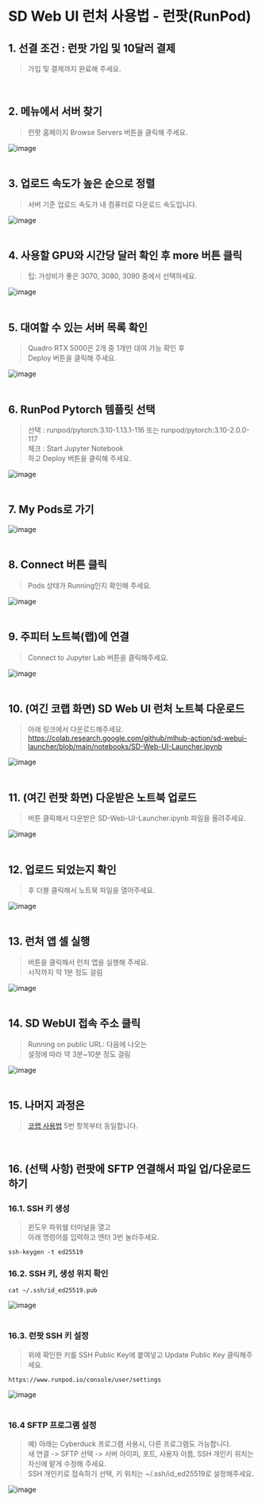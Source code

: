 # SD Web UI 런처 사용법 - 런팟(RunPod)

## 1. 선결 조건 : 런팟 가입 및 10달러 결제
> 가입 및 결제까지 완료해 주세요.
<br>

## 2. 메뉴에서 서버 찾기
> 런팟 홈페이지 Browse Servers 버튼을 클릭해 주세요.

![image](../images/runpod/01.%EB%9F%B0%ED%8C%9F.png)
<br>
<br>

## 3. 업로드 속도가 높은 순으로 정렬
> 서버 기준 업로드 속도가 내 컴퓨터로 다운로드 속도입니다.

![image](../images/runpod/02.%EB%9F%B0%ED%8C%9F.png)
<br>
<br>

## 4. 사용할 GPU와 시간당 달러 확인 후 more 버튼 클릭
> 팁: 가성비가 좋은 3070, 3080, 3090 중에서 선택하세요.

![image](../images/runpod/03.%EB%9F%B0%ED%8C%9F.png)
<br>
<br>

## 5. 대여할 수 있는 서버 목록 확인
> Quadro RTX 5000은 2개 중 1개만 대여 가능 확인 후<br>
> Deploy 버튼을 클릭해 주세요.

![image](../images/runpod/04.%EB%9F%B0%ED%8C%9F.png)
<br>
<br>

## 6. RunPod Pytorch 템플릿 선택
> 선택 : runpod/pytorch:3.10-1.13.1-116 또는 runpod/pytorch:3.10-2.0.0-117<br>
> 체크 : Start Jupyter Notebook<br>
> 하고 Deploy 버튼을 클릭해 주세요.

![image](../images/runpod/05.%EB%9F%B0%ED%8C%9F.png)
<br>
<br>

## 7. My Pods로 가기

![image](../images/runpod/06.%EB%9F%B0%ED%8C%9F.png)
<br>
<br>

## 8. Connect 버튼 클릭
> Pods 상태가 Running인지 확인해 주세요.

![image](../images/runpod/07.%EB%9F%B0%ED%8C%9F.png)
<br>
<br>

## 9. 주피터 노트북(랩)에 연결
> Connect to Jupyter Lab 버튼을 클릭해주세요.

![image](../images/runpod/08.%EB%9F%B0%ED%8C%9F.png)
<br>
<br>

## 10. (여긴 코랩 화면) SD Web UI 런처 노트북 다운로드 
> 아래 링크에서 다운로드해주세요.<br>
> https://colab.research.google.com/github/mlhub-action/sd-webui-launcher/blob/main/notebooks/SD-Web-UI-Launcher.ipynb

![image](../images/runpod/09.%EB%9F%B0%ED%8C%9F.png)
<br>
<br>

## 11. (여긴 런팟 화면) 다운받은 노트북 업로드 
> 버튼 클릭해서 다운받은 SD-Web-UI-Launcher.ipynb 파일을 올려주세요.

![image](../images/runpod/10.%EB%9F%B0%ED%8C%9F.png)
<br>
<br>

## 12. 업로드 되었는지 확인 
> 후 더블 클릭해서 노트북 파일을 열어주세요.

![image](../images/runpod/11.%EB%9F%B0%ED%8C%9F.png)
<br>
<br>

## 13. 런처 앱 셀 실행
> 버튼을 클릭해서 런처 앱을 실행해 주세요.<br>
> 시작까지 약 1분 정도 걸림

![image](../images/runpod/12.%EB%9F%B0%ED%8C%9F.png)
<br>
<br>

## 14. SD WebUI 접속 주소 클릭
> Running on public URL: 다음에 나오는<br>
> 설정에 따라 약 3분~10분 정도 걸림

![image](../images/runpod/13.%EB%9F%B0%ED%8C%9F.png)
<br>
<br>

## 15. 나머지 과정은
> [코랩 사용법](../colab/README.md) 5번 항목부터 동일합니다.
<br>


## 16. (선택 사항) 런팟에 SFTP 연결해서 파일 업/다운로드 하기

### 16.1. SSH 키 생성
> 윈도우 파워쉘 터미널을 열고<br>
> 아래 명령어를 입력하고 엔터 3번 눌러주세요.<br>

    ssh-keygen -t ed25519


### 16.2. SSH 키, 생성 위치 확인

    cat ~/.ssh/id_ed25519.pub

![image](../images/runpod/16.2%EB%9F%B0%ED%8C%9F.png)
<br>
<br>

### 16.3. 런팟 SSH 키 설정

> 위에 확인한 키를 SSH Public Key에 붙여넣고 Update Public Key 클릭해주세요.

    https://www.runpod.io/console/user/settings

![image](../images/runpod/16.3.%EB%9F%B0%ED%8C%9F.png)
<br>
<br>

### 16.4 SFTP 프로그램 설정
> 예) 아래는 Cyberduck 프로그램 사용시, 다른 프로그램도 가능합니다.<br>
> 새 연결 -> SFTP 선택 -> 서버 아이피, 포트, 사용자 이름, SSH 개인키 위치는 자신에 맡게 수정해 주세요.<br>
> SSH 개인키로 접속하기 선택, 키 위치는 ~/.ssh/id_ed25519로 설정해주세요.

![image](../images/runpod/16.4.%EB%9F%B0%ED%8C%9F.png)
<br>
<br>
